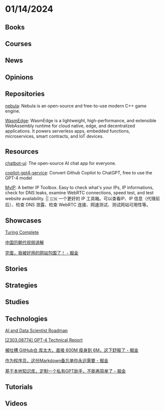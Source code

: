 # 01/14/2024

## Books

## Courses

## News

## Opinions

## Repositories
[nebula](https://github.com/gscept/nebula): Nebula is an open-source and free-to-use modern C++ game engine.

[WasmEdge](https://github.com/WasmEdge/WasmEdge): WasmEdge is a lightweight, high-performance, and extensible WebAssembly runtime for cloud native, edge, and decentralized applications. It powers serverless apps, embedded functions, microservices, smart contracts, and IoT devices.

## Resources
[chatbot-ui](https://github.com/mckaywrigley/chatbot-ui): The open-source AI chat app for everyone.

[copilot-gpt4-service](https://github.com/aaamoon/copilot-gpt4-service): Convert Github Copilot to ChatGPT, free to use the GPT-4 model

[MyIP](https://github.com/jason5ng32/MyIP): A better IP Toolbox. Easy to check what's your IPs, IP informations, check for DNS leaks, examine WebRTC connections, speed test, and test website availability. || 🇨🇳 一个更好的 IP 工具箱。可以查看IP、IP 信息（代理前后）、检查 DNS 泄露、检查 WebRTC 连接、网速测试、测试网站可用性等。

## Showcases
[Turing Complete](https://turingcomplete.game/)

[中国历朝代视频讲解](https://www.historyline.online/)

[完蛋，我被好用的网站包围了！ - 掘金](https://juejin.cn/post/7311907901046882354)

## Stories

## Strategies

## Studies

## Technologies
[AI and Data Scientist Roadmap](https://roadmap.sh/ai-data-scientist)

[[2303.08774] GPT-4 Technical Report](https://ar5iv.labs.arxiv.org/html/2303.08774)

[被吐槽 GitHub仓 库太大，直接 600M 瘦身到 6M，这下舒服了 - 掘金](https://juejin.cn/post/7220643710659559481)

[作为程序员，这份Markdown备忘单你永远需要 - 掘金](https://juejin.cn/post/7194984259948380215)

[基于本地知识库，定制一个私有GPT助手，不能再简单了 - 掘金](https://juejin.cn/post/7322023561823158307)

## Tutorials

## Videos
